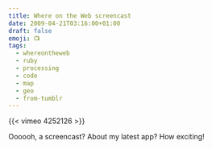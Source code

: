 ```yaml
---
title: Where on the Web screencast
date: 2009-04-21T03:16:00+01:00
draft: false
emoji: 📺
tags:
  - whereontheweb
  - ruby
  - processing
  - code
  - map
  - geo
  - from-tumblr
---
```


{{< vimeo 4252126 >}}

Oooooh, a screencast? About my latest app? How exciting!

